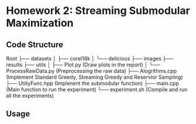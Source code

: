 # Homework 2: Streaming Submodular Maximization
## Code Structure
Root
├── datasets
│   ├── corel16k
│   └── delicious
├── images
├── results
├── utils
│   ├── Plot.py (Draw plots in the report)
│   └── ProcessRawData.py (Preprocessing the raw data)
├── Alogrithms.cpp (Implement Standard Greedy, Streaming Greedy and Reservior Sampling)
├── UtiliyFunc.hpp (Implenent the submodular function)
├── main.cpp (Main function to run the experiment)
└── experiment.sh (Compile and run all the experiments)
## Usage
